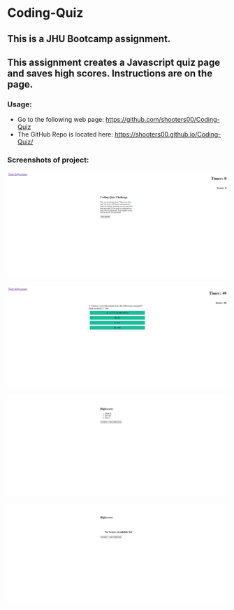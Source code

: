 # Coding-Quiz

## This is a JHU Bootcamp assignment.  
## This assignment creates a Javascript quiz page and saves high scores.  Instructions are on the page.

### Usage:
* Go to the following web page: https://github.com/shooters00/Coding-Quiz 
* The GitHub Repo is located here: https://shooters00.github.io/Coding-Quiz/ 

### Screenshots of project:
![screencapture](https://github.com/shooters00/Coding-Quiz/blob/main/Archive/screenshots/Main%20Page.png)

![screencapture](https://github.com/shooters00/Coding-Quiz/blob/main/Archive/screenshots/Quiz%20Happening.png)

![screencapture](https://github.com/shooters00/Coding-Quiz/blob/main/Archive/screenshots/High%20Scores.png)

![screencapture](https://github.com/shooters00/Coding-Quiz/blob/main/Archive/screenshots/High%20Scores%20Reset.png)